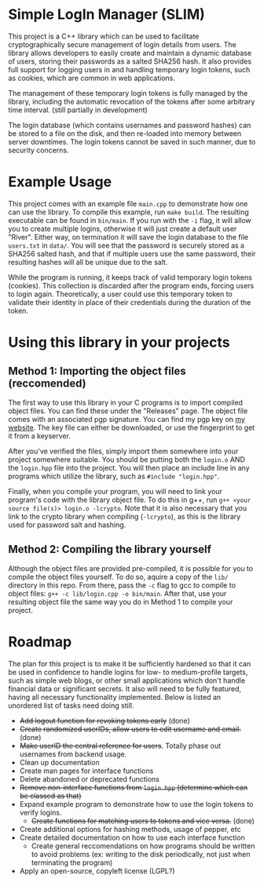 # Simple LogIn Manager (SLIM)

This project is a C++ library which can be used to facilitate cryptographically secure management of login details from users. The library allows developers to easily create and maintain a dynamic database of users, storing their passwords as a salted SHA256 hash. It also provides full support for logging users in and handling temporary login tokens, such as cookies, which are common in web applications.

The management of these temporary login tokens is fully managed by the library, including the automatic revocation of the tokens after some arbitrary time interval. (still partially in development)

The login database (which contains usernames and password hashes) can be stored to a file on the disk, and then re-loaded into memory between server downtimes. The login tokens cannot be saved in such manner, due to security concerns.

# Example Usage

This project comes with an example file `main.cpp` to demonstrate how one can use the library. To compile this example, run `make build`. The resulting executable can be found in `bin/main`. If you run with the `-i` flag, it will allow you to create multiple logins, otherwise it will just create a default user "River". Either way, on termination it will save the login database to the file `users.txt` in `data/`. You will see that the password is securely stored as a SHA256 salted hash, and that if multiple users use the same password, their resulting hashes will all be unique due to the salt.

While the program is running, it keeps track of valid temporary login tokens (cookies). This collection is discarded after the program ends, forcing users to login again. Theoretically, a user could use this temporary token to validate their identity in place of their credentials during the duration of the token.

# Using this library in your projects

## Method 1: Importing the object files (reccomended)
The first way to use this library in your C programs is to import compiled object files. You can find these under the "Releases" page. The object file comes with an associated pgp signature. You can find my pgp key on [my website](https://rseeber.github.io/about.html). The key file can either be downloaded, or use the fingerprint to get it from a keyserver.

After you've verified the files, simply import them somewhere into your project somewhere suitable. You should be putting both the `login.o` AND the `login.hpp` file into the project. You will then place an include line in any programs which utilize the library, such as `#include "login.hpp"`.

Finally, when you compile your program, you will need to link your program's code with the library object file. To do this in g++, run `g++ <your source file(s)> login.o -lcrypto`. Note that it is also necessary that you link to the crypto library when compiling (`-lcrypto`), as this is the library used for password salt and hashing.


## Method 2: Compiling the library yourself
Although the object files are provided pre-compiled, it is possible for you to compile the object files yourself. To do so, aquire a copy of the `lib/` directory in this repo. From there, pass the `-c` flag to gcc to compile to object files: `g++ -c lib/login.cpp -o bin/main`. After that, use your resulting object file the same way you do in Method 1 to compile your project.

# Roadmap

The plan for this project is to make it be sufficiently hardened so that it can be used in confidence to handle logins for low- to medium-profile targets, such as simple web blogs, or other small applications which don't handle financial data or significant secrets. It also will need to be fully featured, having all necessary functionality implemented. Below is listed an unordered list of tasks need doing still.

- ~~Add logout function for revoking tokens early~~ (done)
- ~~Create randomized userIDs, allow users to edit username and email.~~ (done)
- ~~Make userID the central reference for users~~. Totally phase out usernames from backend usage.
- Clean up documentation
- Create man pages for interface functions
- Delete abandoned or deprecated functions
- ~~Remove non-interface functions from `login.hpp` (determine which can be classed as that)~~
- Expand example program to demonstrate how to use the login tokens to verify logins.
    + ~~Create functions for matching users to tokens and vice versa.~~ (done)
- Create additional options for hashing methods, usage of pepper, etc
- Create detailed documentation on how to use each interface function
    + Create general reccomendations on how programs should be written to avoid problems (ex: writing to the disk periodically, not just when terminating the program)
- Apply an open-source, copyleft license (LGPL?)